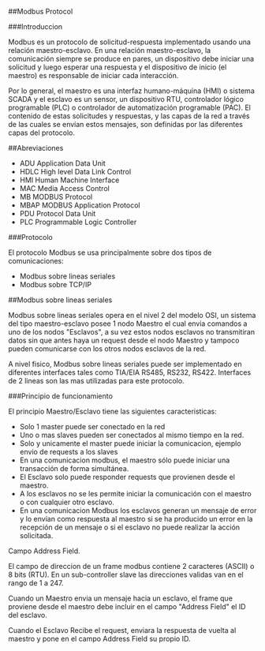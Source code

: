 ##Modbus Protocol

###Introduccion

  Modbus es un protocolo de solicitud-respuesta implementado usando una relación maestro-esclavo. En una relación maestro-esclavo, la comunicación siempre se produce en pares, un dispositivo debe iniciar una solicitud y luego esperar una respuesta y el dispositivo de inicio (el maestro) es responsable de iniciar cada interacción. 
  
  Por lo general, el maestro es una interfaz humano-máquina (HMI) o sistema SCADA y el esclavo es un sensor, un dispositivo RTU, controlador lógico programable (PLC) o controlador de automatización programable (PAC). El contenido de estas solicitudes y respuestas, y las capas de la red a través de las cuales se envían estos mensajes, son definidas por las diferentes capas del protocolo.

##Abreviaciones

- ADU Application Data Unit
- HDLC High level Data Link Control
- HMI Human Machine Interface
- MAC Media Access Control
- MB MODBUS Protocol
- MBAP MODBUS Application Protocol
- PDU Protocol Data Unit
- PLC Programmable Logic Controller

###Protocolo

El protocolo Modbus se usa principalmente sobre dos tipos de comunicaciones:

- Modbus sobre lineas seriales
- Modbus sobre TCP/IP

##Modbus sobre lineas seriales

Modbus sobre lineas seriales opera en el nivel 2 del modelo OSI, un sistema del tipo maestro-esclavo posee 1 nodo Maestro el cual envia comandos a uno de los nodos "Esclavos", a su vez estos nodos esclavos no transmitiran datos sin que antes haya un request desde el nodo Maestro y tampoco pueden comunicarse con los otros nodos esclavos de la red.

A nivel fisico, Modbus sobre lineas seriales puede ser implementado en diferentes interfaces tales como TIA/EIA RS485, RS232, RS422. Interfaces de 2 lineas son las mas utilizadas para este protocolo.

###Principio de funcionamiento

El principio Maestro/Esclavo tiene las siguientes caracteristicas:

- Solo 1 master puede ser conectado en la red
- Uno o mas slaves pueden ser conectados al mismo tiempo en la red.
- Solo y unicamente el master puede iniciar la comunicacion, ejemplo envio de requests a los slaves
- En una comunicacion modbus, el maestro sólo puede iniciar una transacción de forma simultánea.
- El Esclavo solo puede responder requests que provienen desde el maestro.
- A los esclavos no se les permite iniciar la comunicación con el maestro o con cualquier otro esclavo.
- En una comunicacion Modbus los esclavos generan un mensaje de error y lo envían como respuesta al maestro si se ha producido un error en la recepción de un mensaje o si el esclavo no puede realizar la acción solicitada.




Campo Address Field.

El campo de direccion de un frame modbus contiene 2 caracteres (ASCII) o 8 bits (RTU). En un sub-controller slave
las direcciones validas van en el rango de 1 a 247.

Cuando un Maestro envia un mensaje hacia un esclavo, el frame que proviene desde el maestro debe incluir en el campo "Address Field" el ID del esclavo.

Cuando el Esclavo Recibe el request, enviara la respuesta de vuelta al maestro y pone en el campo Address Field su propio ID.
